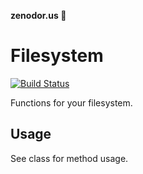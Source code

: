 **zenodor.us 🔩**

# Filesystem

[![Build Status](https://travis-ci.org/alwaysblank/zenodorus-filesystem.svg?branch=master)](https://travis-ci.org/alwaysblank/zenodorus-filesystem)

Functions for your filesystem.

## Usage

See class for method usage.